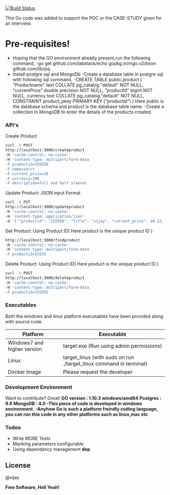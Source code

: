 # 

[![Build Status](https://travis-ci.org/joemccann/dillinger.svg?branch=master)](https://travis-ci.org/joemccann/dillinger)

This Go code was added to support the POC or the CASE-STUDY given for an interview.

# Pre-requisites!

  - Hoping that the GO environment already present,run the following command,
        -go get github.com/labstack/echo gopkg.in/mgo.v2/bson github.com/lib/pq
  - Install postgre sql and MongoDb
        -Create a database table in postgre sql with following sql command,
            -CREATE TABLE public.product
(
    "Productname" text COLLATE pg_catalog."default" NOT NULL,
    "currentPrice" double precision NOT NULL,
    "productId" bigint NOT NULL,
    currency text COLLATE pg_catalog."default" NOT NULL,
    CONSTRAINT product_pkey PRIMARY KEY ("productId")
)
Here public is the database schema and product is the database table name.
        -Create a collection in MongoDB to enter the details of the products created.

### API's
Create Product
```sh
curl -X POST 
http://localhost:3000/createproduct 
-H 'cache-control: no-cache' 
-H 'content-type: multipart/form-data 
-F productid=155556 
-F name=shirt 
-F current_price=20 
-F currency=INR 
-F description=full and half sleeves
```

Update Product: JSON input Format

```sh
curl -X PUT 
http://localhost:3000/updateproduct 
-H 'cache-control: no-cache' 
-H 'content-type: application/json' 
-d '{ "productid": "155556", "title": "vijay", "current_price": 20.12, "currency": "INR", "description": "testing json" }'
```

Get Product: Using Product ID( Here product is the unique product ID )
```sh
http://localhost:3000/findproduct 
-H 'cache-control: no-cache' 
-H 'content-type: multipart/form-data
-F productid=15555
```

Delete Product: Using Product ID( Here product is the unique product ID )
```sh
curl -X POST 
http://localhost:3000/deleteproduct 
-H 'cache-control: no-cache' 
-H 'content-type: multipart/form-data
-F productid=155555
```
### Executables

Both the windows and linux platform executables have been provided along with source code.

| Platform | Executable |
| ------ | ------ |
| Windows7 and higher version | target.exe (Run using admin permissions) |
| Linux | target_linux (with sudo on run ./target_linux command in terminal) |
| Docker Image | Please request the developer |

### Development Environment

Want to contribute? Great!
**GO version : 1.10.3 windows/amd64**
**Postgres : 9.6**
**MongoDB : 4.0**
**-This piece of code is developed in windows environment.**
**-Anyhow Go is such a platform freindly coding language, you can run this code in any other platforms such as linux,mac etc**



### Todos

 - Write MORE Tests
 - Manking parameters configurable
 - Using dependancy management **dep**

License
----

@vijay


**Free Software, Hell Yeah!**
